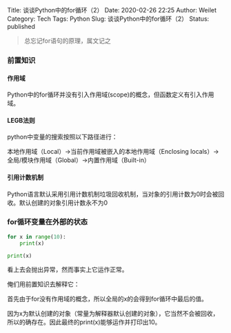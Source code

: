 Title: 谈谈Python中的for循环（2）
Date: 2020-02-26 22:25
Author: Weilet
Category: Tech
Tags: Python
Slug: 谈谈Python中的for循环（2）
Status: published



> 总忘记for语句的原理，属文记之



### 前置知识

#### 作用域

Python中的for循环并没有引入作用域(scope)的概念，但函数定义有引入作用域。

#### LEGB法则

python中变量的搜索按照以下路径进行：

本地作用域（Local）→当前作用域被嵌入的本地作用域（Enclosing locals）→全局/模块作用域（Global）→内置作用域（Built-in）

#### 引用计数机制

Python语言默认采用引用计数机制垃圾回收机制，当对象的引用计数为0时会被回收。默认创建的对象引用计数永不为0

### 

### for循环变量在外部的状态

```python
for x in range(10):
    print(x)

print(x)
```

看上去会抛出异常，然而事实上它运作正常。

俺们用前置知识去解释它：

首先由于for没有作用域的概念，所以全局的x的会得到for循环中最后的值。

因为x为默认创建的对象（常量为解释器默认创建的对象），它当然不会被回收，所以的确存在。因此最终的print(x)能够运作并打印出10。